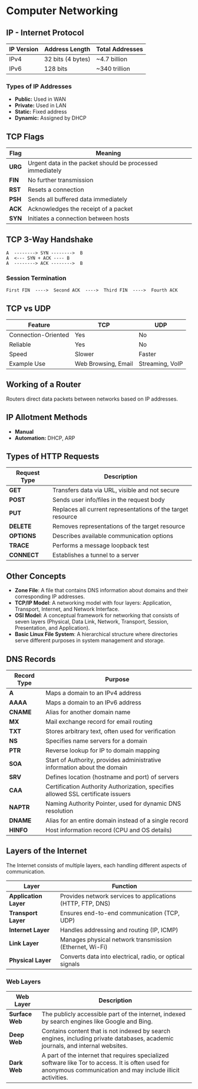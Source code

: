 
# Computer Networking

## IP - Internet Protocol

| IP Version | Address Length | Total Addresses |
|------------|---------------|-----------------|
| IPv4       | 32 bits (4 bytes) | ~4.7 billion |
| IPv6       | 128 bits | ~340 trillion |

### Types of IP Addresses
- **Public:** Used in WAN
- **Private:** Used in LAN
- **Static:** Fixed address
- **Dynamic:** Assigned by DHCP

## TCP Flags

| Flag | Meaning |
|------|---------|
| **URG** | Urgent data in the packet should be processed immediately |
| **FIN** | No further transmission |
| **RST** | Resets a connection |
| **PSH** | Sends all buffered data immediately |
| **ACK** | Acknowledges the receipt of a packet |
| **SYN** | Initiates a connection between hosts |

## TCP 3-Way Handshake
```
A  --------> SYN -------->  B
A  <--- SYN + ACK ---- B
A  --------> ACK -------->  B
```

### Session Termination
```
First FIN  ---->  Second ACK  ---->  Third FIN  ---->  Fourth ACK
```

## TCP vs UDP

| Feature | TCP | UDP |
|---------|-----|-----|
| Connection-Oriented | Yes | No |
| Reliable | Yes | No |
| Speed | Slower | Faster |
| Example Use | Web Browsing, Email | Streaming, VoIP |

## Working of a Router
Routers direct data packets between networks based on IP addresses.

## IP Allotment Methods
- **Manual**
- **Automation:** DHCP, ARP

## Types of HTTP Requests

| Request Type | Description |
|-------------|-------------|
| **GET** | Transfers data via URL, visible and not secure |
| **POST** | Sends user info/files in the request body |
| **PUT** | Replaces all current representations of the target resource |
| **DELETE** | Removes representations of the target resource |
| **OPTIONS** | Describes available communication options |
| **TRACE** | Performs a message loopback test |
| **CONNECT** | Establishes a tunnel to a server |

## Other Concepts
- **Zone File**: A file that contains DNS information about domains and their corresponding IP addresses.
- **TCP/IP Model**: A networking model with four layers: Application, Transport, Internet, and Network Interface.
- **OSI Model**: A conceptual framework for networking that consists of seven layers (Physical, Data Link, Network, Transport, Session, Presentation, and Application).
- **Basic Linux File System**: A hierarchical structure where directories serve different purposes in system management and storage.

## DNS Records

| Record Type | Purpose |
|------------|---------|
| **A** | Maps a domain to an IPv4 address |
| **AAAA** | Maps a domain to an IPv6 address |
| **CNAME** | Alias for another domain name |
| **MX** | Mail exchange record for email routing |
| **TXT** | Stores arbitrary text, often used for verification |
| **NS** | Specifies name servers for a domain |
| **PTR** | Reverse lookup for IP to domain mapping |
| **SOA** | Start of Authority, provides administrative information about the domain |
| **SRV** | Defines location (hostname and port) of servers |
| **CAA** | Certification Authority Authorization, specifies allowed SSL certificate issuers |
| **NAPTR** | Naming Authority Pointer, used for dynamic DNS resolution |
| **DNAME** | Alias for an entire domain instead of a single record |
| **HINFO** | Host information record (CPU and OS details) |

## Layers of the Internet
The Internet consists of multiple layers, each handling different aspects of communication.

| Layer | Function |
|-------|----------|
| **Application Layer** | Provides network services to applications (HTTP, FTP, DNS) |
| **Transport Layer** | Ensures end-to-end communication (TCP, UDP) |
| **Internet Layer** | Handles addressing and routing (IP, ICMP) |
| **Link Layer** | Manages physical network transmission (Ethernet, Wi-Fi) |
| **Physical Layer** | Converts data into electrical, radio, or optical signals |

### Web Layers

| Web Layer | Description |
|-----------|-------------|
| **Surface Web** | The publicly accessible part of the internet, indexed by search engines like Google and Bing. |
| **Deep Web** | Contains content that is not indexed by search engines, including private databases, academic journals, and internal websites. |
| **Dark Web** | A part of the internet that requires specialized software like Tor to access. It is often used for anonymous communication and may include illicit activities. |
